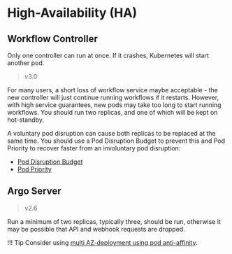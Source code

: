 # High-Availability (HA)

## Workflow Controller

Only one controller can run at once. If it crashes, Kubernetes will start another pod.

> v3.0

For many users, a short loss of workflow service maybe acceptable - the new controller will just continue running
workflows if it restarts.  However, with high service guarantees, new pods may take too long to start running workflows.
You should run two replicas, and one of which will be kept on hot-standby.

A voluntary pod disruption can cause both replicas to be replaced at the same time. You should use a Pod Disruption
Budget to prevent this and Pod Priority to recover faster from an involuntary pod disruption:

* [Pod Disruption Budget](https://kubernetes.io/docs/concepts/workloads/pods/disruptions/#pod-disruption-budgets)
* [Pod Priority](https://kubernetes.io/docs/concepts/scheduling-eviction/pod-priority-preemption/)

## Argo Server

> v2.6

Run a minimum of two replicas, typically three, should be run, otherwise it may be possible that API and webhook requests are dropped.

!!! Tip
    Consider using [multi AZ-deployment using pod anti-affinity](https://www.verygoodsecurity.com/blog/posts/kubernetes-multi-az-deployments-using-pod-anti-affinity).
